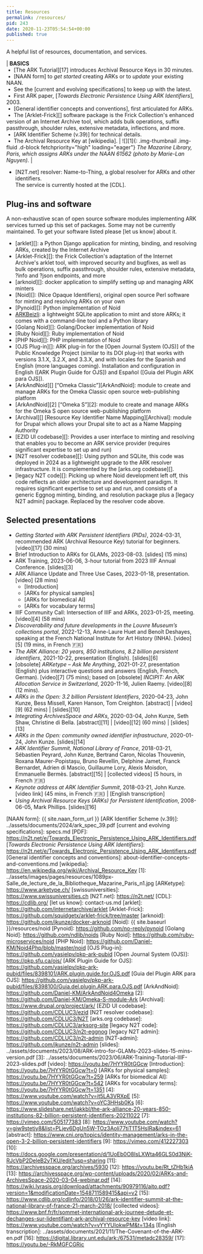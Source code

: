 ```yaml
---
title: Resources
permalink: /resources/
pid: 243
date: 2020-11-23T05:54:54+00:00
published: true
---
```


A helpful list of resources, documentation, and services.

<!--more-->

| **BASICS** <br/> &nbsp;•&nbsp; [The ARK Tutorial][17] introduces Archival Resource Keys in 30 minutes. <br/> &nbsp;•&nbsp; [NAAN form] to *get started* creating ARKs or to *update* your existing NAAN. <br/> &nbsp;•&nbsp; See the [current and evolving specifications] to keep up with the latest. <br/> &nbsp;•&nbsp; First ARK paper, [*Towards Electronic Persistence Using ARK Identifiers*], 2003. <br/> &nbsp;•&nbsp; [General identifier concepts and conventions], first articulated for ARKs. <br/> &nbsp;•&nbsp; The [Arklet-Frick][] software package is the Frick Collection's enhanced version of an Internet Archive tool, which adds bulk operations, suffix passthrough, shoulder rules, extensive metadata, inflections, and more. <br/> &nbsp;•&nbsp; [ARK Identifier Scheme (v.39)] for technical details. <br/> &nbsp;•&nbsp; The Archival Resource Key at [wikipedia]. | ![][1]{: .img-thumbnail .img-fluid .d-block fetchpriority="high" loading="eager"} _The Mazarine Library, Paris, which assigns ARKs under the NAAN 61562 (photo by Marie-Lan Nguyen)._ |

-   [N2T.net] resolver: Name-to-Thing, a global resolver for ARKs and other
    identifiers. <br>The service is currently hosted at the [CDL].

## Plug-ins and software

A non-exhaustive scan of open source software modules implementing ARK
services turned up this set of packages. Some may not be currently maintained.
To get your software listed please [let us know] about it.

-   [arklet][]: a Python Django application for minting, binding, and
    resolving ARKs, created by the Internet Archive
-   [Arklet-Frick][]: the Frick Collection's adaptation of the Internet
    Archive's arklet tool, with improved security and bugfixes, as well as bulk
    operations, suffix passthrough, shoulder rules, extensive metadata, ?info
    and ?json endpoints, and more
-   [arknoid][]: docker application to simplify setting up and managing ARK
    minters
-   [Noid][]: (Nice Opaque Identifiers), original open source Perl software
    for minting and resolving ARKs on your own
-   [Pynoid][]: Python implementation of Noid
-   [ARKBeizli](https://gitlab.com/zhbluzern/arkbeizli): a lightweight SQLite application to mint and store ARKs; it comes with a command-line tool and a Python library
-   [Golang Noid][]: Golang/Docker implementation of Noid
-   [Ruby Noid][]: Ruby implementation of Noid
-   [PHP Noid][]: PHP implementation of Noid
-   [OJS Plug-in][]: ARK plug-in for the [Open Journal System (OJS)] of the
    Public Knowledge Project (similar to its DOI plug-in) that works with
    versions 3.1.X, 3.2.X, and 3.3.X, and with locales for the Spanish and
    English (more languages coming). Installation and configuration in English
    ([ARK Plugin Guide for OJS]) and Español ([Guia del Plugin ARK para OJS]).
-   [ArkAndNoid][] [“Omeka Classic”][ArkAndNoid]: module to create and manage
    ARKs for the Omeka Classic open source web-publishing platform
-   [ArkAndNoid][2] [“Omeka S”][2]: module to create and manage ARKs for the
    Omeka S open source web-publishing platform
-   [Archival][] [Resource Key Identifier Name Mapping][Archival]: module for
    Drupal which allows your Drupal site to act as a Name Mapping Authority
-   [EZID UI codebase][]: Provides a user interface to minting and resolving
    that enables you to become an ARK service provider (requires significant
    expertise to set up and run)
-   [N2T resolver codebase][]: Using python and SQLite, this code was deployed
    in 2024 as a lightweight upgrade to the ARK resolver infrastructure. It is
    complemented by the [arks.org codebase][].
-   [legacy N2T code][]: Picking up where Noid development left off, this code
    reflects an older architecture and development paradigm. It requires
    significant expertise to set up and run, and consists of a generic Eggnog
    minting, binding, and resolution package plus a [legacy N2T admin] package.
    Replaced by the resolver code above.

## Selected presentations

-   _Getting Started with ARK Persistent Identifiers (PIDs)_, 2024-03-31, recommended ARK (Archival Resource Key) tutorial for beginners. [video][17] (30 mins)
-   Brief Introduction to ARKs for GLAMs, 2023-08-03. [slides] (15 mins)
-   ARK Training, 2023-06-06, 3-hour tutorial from 2023 IIIF Annual
    Conference. [slides][3]
-   ARK Alliance Update and Three Use Cases, 2023-01-18, presentation. [video]
    (28 mins)
    -   [Introduction]
    -   [ARKs for physical samples]
    -   [ARKs for biomedical AI]
    -   [ARKs for vocabulary terms]
-   IIIF Community Call: Intersection of IIIF and ARKs, 2023-01-25, meeting.
    [video][4] (58 mins)
-   *Discoverability and future developments in the Louvre Museum’s
    collections portal*, 2022-12-13, Anne-Laure Huet and Benoît Deshayes,
    speaking at the French National Institute for Art History (INHA).
    [video][5] (19 mins, in French 🇫🇷)
-   *The ARK Alliance: 20 years, 850 institutions, 8.2 billion persistent
    identifiers*, 2021-10-22, presentation (English). [slides][6]
-   \[obsolete\] *ARKetype – Ask Me Anything*, 2021-01-27, presentation (English) plus
    interactive questions and answers (English, French, German). [video][7] (75 mins);
    based on \[obsolete\] *INCIPIT: An ARK Allocation Service in Switzerland*, 2020-11-16,
    Julien Raemy. [video][8] (12 mins).
-   *ARKs in the Open: 3.2 billion Persistent Identifiers*, 2020-04-23, John
    Kunze, Bess Missell, Karen Hanson, Tom Creighton. [abstract] \| [video][9]
    (62 mins) \| [slides][10]
-   *Integrating ArchivesSpace and ARKs*, 2020-03-04, John Kunze, Seth Shaw,
    Christine di Bella. [abstract][11] \| [video][12] (60 mins) \|
    [slides][13]
-   *ARKs in the Open: community owned identifier infrastructure*, 2020-01-24,
    John Kunze. [slides][14]
-   *ARK Identifier Summit, National Library of France*, 2018-03-21, Sébastien
    Peyrard, John Kunze, Bertrand Caron, Nicolas Thouvenin, Roxana
    Maurer-Popistașu, Bruno Revellin, Delphine Jamet, Franck Bernardet, Adrien
    di Mascio, Guillaume Lory, Alexis Moisdon, Emmanuelle Bermès.
    [abstract][15] \| [collected videos] (5 hours, in French 🇫🇷)
-   *Keynote address at ARK Identifier Summit*, 2018-03-21, John Kunze. [video
    link] (45 mins, in French 🇫🇷) \| [English transcription]
-   *Using Archival Resource Keys (ARKs) for Persistent Identification*,
    2008-06-05, Mark Phillips. [slides][16]

[NAAN form]: {{ site.naan_form_url }}
[ARK Identifier Scheme (v.39)]: ../assets/documents/2024/ark_spec_39.pdf
[current and evolving specifications]: specs.md
[PDF]: https://n2t.net/e/Towards_Electronic_Persistence_Using_ARK_Identifiers.pdf
[*Towards Electronic Persistence Using ARK Identifiers*]: https://n2t.net/e/Towards_Electronic_Persistence_Using_ARK_Identifiers.pdf
[General identifier concepts and conventions]: about-identifier-concepts-and-conventions.md
[wikipedia]: https://en.wikipedia.org/wiki/Archival_Resource_Key
[1]: ../assets/images/pages/resources/1089px-Salle_de_lecture_de_la_Bibliotheque_Mazarine_Paris_n1.jpg
[ARKetype]: https://www.arketype.ch/
[swissuniversities]: https://www.swissuniversities.ch
[N2T.net]: https://n2t.net/
[CDL]: https://cdlib.org/
[let us know]: contact-us.md
[arklet]: https://github.com/internetarchive/arklet
[Arklet-Frick]: https://github.com/squidgetx/arklet-frick/tree/master
[arknoid]: https://github.com/jkunze/docker-arknoid
[Noid]: {{ site.baseurl }}/resources/noid
[Pynoid]: https://github.com/no-reply/pynoid
[Golang Noid]: https://github.com/ndlib/noids
[Ruby Noid]: https://github.com/ruby-microservices/noid
[PHP Noid]: https://github.com/Daniel-KM/Noid4Php/blob/master/noid
[OJS Plug-in]: https://github.com/yasielpv/pkp-ark-pubid
[Open Journal System (OJS)]: https://pkp.sfu.ca/ojs/
[ARK Plugin Guide for OJS]: https://github.com/yasielpv/pkp-ark-pubid/files/8398101/ARK.plugin.guide.for.OJS.pdf
[Guia del Plugin ARK para OJS]: https://github.com/yasielpv/pkp-ark-pubid/files/8398100/Guia.del.plugin.ARK.para.OJS.pdf
[ArkAndNoid]: https://github.com/Daniel-KM/ArkAndNoid4Omeka
[2]: https://github.com/Daniel-KM/Omeka-S-module-Ark
[Archival]: https://www.drupal.org/project/ark/
[EZID UI codebase]: https://github.com/CDLUC3/ezid
[N2T resolver codebase]: https://github.com/CDLUC3/N2T
[arks.org codebase]: https://github.com/CDLUC3/arksorg-site
[legacy N2T code]: https://github.com/CDLUC3/n2t-eggnog
[legacy N2T admin]: https://github.com/CDLUC3/n2t-admin
[N2T-admin]: https://github.com/jkunze/n2t-admin
[slides]: ../assets/documents/2023/08/ARK-intro-for-GLAMs-2023-slides-15-mins-version.pdf
[3]: ../assets/documents/2023/06/ARK-Training-Tutorial-IIIF-2023-slides.pdf
[video]: https://youtu.be/7HYYR0tGGcw
[Introduction]: https://youtu.be/7HYYR0tGGcw?t=0
[ARKs for physical samples]: https://youtu.be/7HYYR0tGGcw?t=259
[ARKs for biomedical AI]: https://youtu.be/7HYYR0tGGcw?t=542
[ARKs for vocabulary terms]: https://youtu.be/7HYYR0tGGcw?t=1351
[4]: https://www.youtube.com/watch?v=it5LA3VRXpE
[5]: https://www.youtube.com/watch?v=oYC3HHsb0Ks
[6]: https://www.slideshare.net/jakkbl/the-ark-alliance-20-years-850-institutions-82-billion-persistent-identifiers-20211022
[7]: https://vimeo.com/505177383
[8]: https://www.youtube.com/watch?v=giw9stetjy8&list=PLjev6DgUn5W-TOz3Aoli77tiT1T5HsIRa&index=61
[abstract]: https://www.cni.org/topics/identity-management/arks-in-the-open-3-2-billion-persistent-identifiers
[9]: https://vimeo.com/412227303
[10]: https://docs.google.com/presentation/d/1UoEb0O8IsLXWta46GLS0d3NjK-RJcVbP2DeleB2yTKU/edit?usp=sharing
[11]: https://archivesspace.org/archives/5930
[12]: https://youtu.be/Rt_tZHb1kiA
[13]: https://archivesspace.org/wp-content/uploads/2020/02/ARKs-and-ArchivesSpace-2020-03-04-webinar.pdf
[14]: https://wiki.lyrasis.org/download/attachments/90979116/aito.pdf?version=1&modificationDate=1548711589415&api=v2
[15]: https://www.cdlib.org/cdlinfo/2018/01/26/ark-identifier-summit-at-the-national-library-of-france-21-march-2018/
[collected videos]: https://www.bnf.fr/fr/sommet-international-ark-journee-detude-et-dechanges-sur-lidentifiant-ark-archival-resource-key
[video link]: https://www.youtube.com/watch?v=vYYYUIokwPM&t=134s
[English transcription]: ../assets/documents/2021/11/The-Covenant-of-the-ARK-en.pdf
[16]: https://digital.library.unt.edu/ark:/67531/metadc28359/
[17]: https://youtu.be/-RkMGFCGRic
